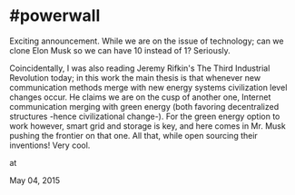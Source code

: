 # #powerwall




Exciting announcement. While we are on the issue of technology; can we clone Elon Musk so we can have 10 instead of 1? Seriously.

Coincidentally, I was also reading Jeremy Rifkin's The Third Industrial Revolution today; in this work the main thesis is that whenever new communication methods merge with new energy systems civilization level changes occur. He claims we are on the cusp of another one, Internet communication merging with green energy (both favoring decentralized structures -hence civilizational change-). For the green energy option to work however, smart grid and storage is key, and here comes in Mr. Musk pushing the frontier on that one. All that, while open sourcing their inventions! Very cool.








at

May 04, 2015















